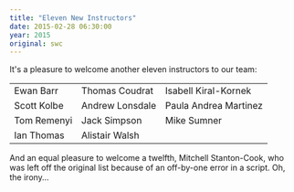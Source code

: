 ```yaml
---
title: "Eleven New Instructors"
date: 2015-02-28 06:30:00
year: 2015
original: swc
---
```

<p>
  It's a pleasure to welcome another eleven instructors to our team:
</p>
<table class="centered">
  <tr>
    <td>Ewan Barr</td>
    <td>Thomas Coudrat</td>
    <td>Isabell Kiral-Kornek</td>
  </tr>
  <tr>
    <td>Scott Kolbe</td>
    <td>Andrew Lonsdale</td>
    <td>Paula Andrea Martinez</td>
  </tr>
  <tr>
    <td>Tom Remenyi</td>
    <td>Jack Simpson</td>
    <td>Mike Sumner</td>
  </tr>
  <tr>
    <td>Ian Thomas</td>
    <td>Alistair Walsh</td>
    <td></td>
  </tr>
</table>
<p>
  And an equal pleasure to welcome a twelfth,
  Mitchell Stanton-Cook,
  who was left off the original list because of an off-by-one error in a script.
  Oh, the irony…
</p>
